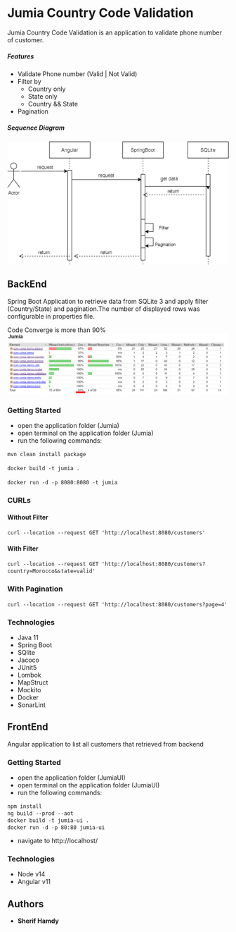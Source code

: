 # Jumia Country Code Validation

Jumia Country Code Validation is an application to validate phone number of customer.
##### Features
* Validate Phone number (Valid | Not Valid)
* Filter by 
  * Country only
  * State only
  * Country && State
* Pagination  
  
##### Sequence Diagram 

![Alt text](sequence_diagram.png?raw=true "Title")
## BackEnd
Spring Boot Application to retrieve data from SQLite 3 and apply filter (Country/State) and pagination.The number of displayed rows was configurable in properties file.

Code Converge  is more than 90%
![Alt text](Jacoco_Report.PNG?raw=true "Title")

### Getting Started
* open the application folder (Jumia)
* open terminal on the application folder (Jumia)
* run the following commands:

```
mvn clean install package

docker build -t jumia .

docker run -d -p 8080:8080 -t jumia 
```
### CURLs
#### Without Filter
```
curl --location --request GET 'http://localhost:8080/customers'
```
#### With Filter
```
curl --location --request GET 'http://localhost:8080/customers?country=Morocco&state=valid'
```
### With Pagination
```
curl --location --request GET 'http://localhost:8080/customers?page=4'
```
### Technologies

* Java 11
* Spring Boot
* SQlite 
* Jacoco
* JUnit5
* Lombok
* MapStruct
* Mockito
* Docker
* SonarLint


## FrontEnd
Angular application to list all customers that retrieved from backend 
### Getting Started
* open the application folder (JumiaUI)
* open terminal on the application folder (JumiaUI)
* run the following commands:

```
npm install
ng build --prod --aot
docker build -t jumia-ui .
docker run -d -p 80:80 jumia-ui 
```
* navigate to http://localhost/

### Technologies
* Node v14
* Angular v11


## Authors

* **Sherif Hamdy**




